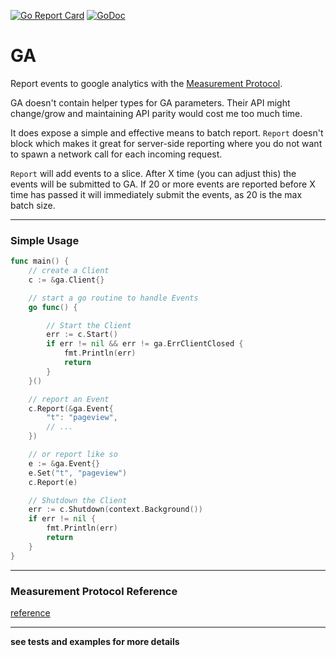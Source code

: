 [![Go Report Card](https://goreportcard.com/badge/github.com/romainmenke/ga)](https://goreportcard.com/report/github.com/romainmenke/ga)
[![GoDoc](https://godoc.org/github.com/romainmenke/ga?status.svg)](https://godoc.org/github.com/romainmenke/ga)

# GA

Report events to google analytics with the [Measurement Protocol](https://developers.google.com/analytics/devguides/collection/protocol/v1/).

GA doesn't contain helper types for GA parameters. Their API might change/grow and maintaining API parity would cost me too much time.

It does expose a simple and effective means to batch report. `Report` doesn't block which makes it great for server-side reporting where you do not want to spawn a network call for each incoming request.

`Report` will add events to a slice. After X time (you can adjust this) the events will be submitted to GA. If 20 or more events are reported before X time has passed it will immediately submit the events, as 20 is the max batch size.

---

### Simple Usage

```go
func main() {
	// create a Client
	c := &ga.Client{}

	// start a go routine to handle Events
	go func() {

		// Start the Client
		err := c.Start()
		if err != nil && err != ga.ErrClientClosed {
			fmt.Println(err)
			return
		}
	}()

	// report an Event
	c.Report(&ga.Event{
		"t": "pageview",
		// ...
	})

	// or report like so
	e := &ga.Event{}
	e.Set("t", "pageview")
	c.Report(e)

	// Shutdown the Client
	err := c.Shutdown(context.Background())
	if err != nil {
		fmt.Println(err)
		return
	}
}
```

---

### Measurement Protocol Reference

[reference](https://developers.google.com/analytics/devguides/collection/protocol/v1/parameters)

---

**see tests and examples for more details**
